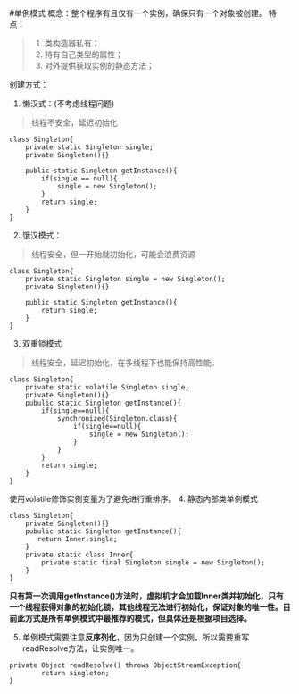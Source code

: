#单例模式
概念：整个程序有且仅有一个实例，确保只有一个对象被创建。
特点：
>1. 类构造器私有；
>2. 持有自己类型的属性；
>3. 对外提供获取实例的静态方法；

创建方式：
1. 懒汉式：(不考虑线程问题)
>线程不安全，延迟初始化
```
class Singleton{
    private static Singleton single;
    private Singleton(){}

    public static Singleton getInstance(){
        if(single == null){
            single = new Singleton();
        }
        return single;
    }
}
```
2. 饿汉模式：
>线程安全，但一开始就初始化，可能会浪费资源
```
class Singleton{
    private static Singleton single = new Singleton();
    private Singleton(){}

    public static Singleton getInstance(){
        return single;
    }
}
```
3. 双重锁模式
>线程安全，延迟初始化，在多线程下也能保持高性能。
```
class Singleton{
    private static volatile Singleton single;
    private Singleton(){}
    pubulic static Singleton getInstance(){
        if(single==null){
            synchronized(Singleton.class){
                if(single==null){
                    single = new Singleton();
                }
            }
        }
        return single;
    }
}
```
使用volatile修饰实例变量为了避免进行重排序。
4. 静态内部类单例模式
```
class Singleton{
    private Singleton(){}
    pubulic static Singleton getInstance(){
       return Inner.single;
    }
    private static class Inner{
        private static final Singleton single = new Singleton();
    }
}
```
**只有第一次调用getInstance()方法时，虚拟机才会加载Inner类并初始化，只有一个线程获得对象的初始化锁，其他线程无法进行初始化，保证对象的唯一性。目前此方式是所有单例模式中最推荐的模式，但具体还是根据项目选择。**

5. 单例模式需要注意**反序列化**，因为只创建一个实例，所以需要重写readResolve方法，让实例唯一。
```
private Object readResolve() throws ObjectStreamException{
        return singleton;
}
```